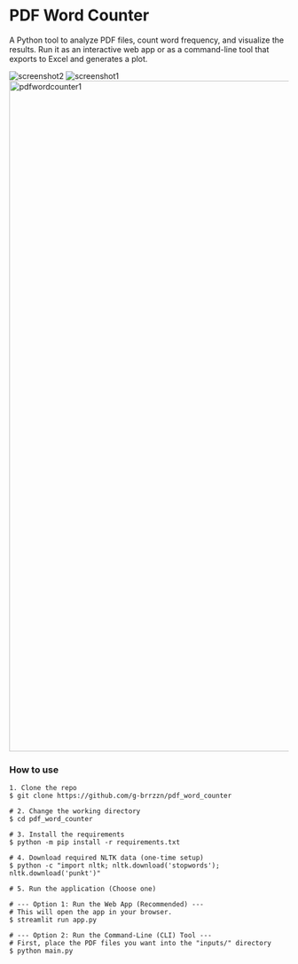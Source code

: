 # PDF Word Counter
A Python tool to analyze PDF files, count word frequency, and visualize the results. Run it as an interactive web app or as a command-line tool that exports to Excel and generates a plot.


![screenshot2](https://github.com/g-brrzzn/pdf_word_counter/assets/136928835/c72b9ca4-402f-480a-85f7-e1c7c85bb890)
![screenshot1](https://github.com/g-brrzzn/pdf_word_counter/assets/136928835/fe1168ec-e9d0-463e-ac3a-42fa04bc5326)
<img width="2558" height="1210" alt="pdfwordcounter1" src="https://github.com/user-attachments/assets/864e16d0-2d92-4891-a5bd-cc2a658651e4" />

### How to use
```console
1. Clone the repo
$ git clone https://github.com/g-brrzzn/pdf_word_counter

# 2. Change the working directory
$ cd pdf_word_counter

# 3. Install the requirements
$ python -m pip install -r requirements.txt

# 4. Download required NLTK data (one-time setup)
$ python -c "import nltk; nltk.download('stopwords'); nltk.download('punkt')"

# 5. Run the application (Choose one)

# --- Option 1: Run the Web App (Recommended) ---
# This will open the app in your browser.
$ streamlit run app.py

# --- Option 2: Run the Command-Line (CLI) Tool ---
# First, place the PDF files you want into the "inputs/" directory
$ python main.py
```
